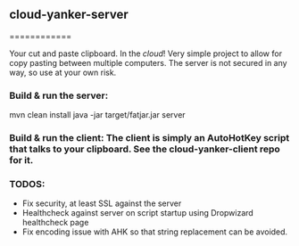 <h2>cloud-yanker-server</h2>
============

Your cut and paste clipboard. In the *cloud*!
Very simple project to allow for copy pasting between multiple computers.
The server is not secured in any way, so use at your own risk.

<h3>Build & run the server:</h3>
mvn clean install
java -jar target/fatjar.jar server


<h3>Build & run the client:</h>
The client is simply an AutoHotKey script that talks to your clipboard.
See the cloud-yanker-client repo for it.

<h3>TODOS:</h3>
<ul>
  <li>Fix security, at least SSL against the server</li>
  <li>Healthcheck against server on script startup using Dropwizard healthcheck page</li>
  <li>Fix encoding issue with AHK so that string replacement can be avoided.</li>
</ul>
